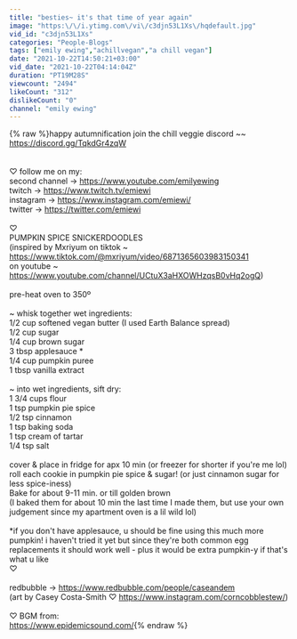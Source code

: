 ```yaml
---
title: "besties~ it's that time of year again"
image: "https:\/\/i.ytimg.com\/vi\/c3djn53L1Xs\/hqdefault.jpg"
vid_id: "c3djn53L1Xs"
categories: "People-Blogs"
tags: ["emily ewing","achillvegan","a chill vegan"]
date: "2021-10-22T14:50:21+03:00"
vid_date: "2021-10-22T04:14:04Z"
duration: "PT19M28S"
viewcount: "2494"
likeCount: "312"
dislikeCount: "0"
channel: "emily ewing"
---
```

{% raw %}happy autumnification join the chill veggie discord ~~<br /><a rel="nofollow" target="blank" href="https://discord.gg/TqkdGr4zqW">https://discord.gg/TqkdGr4zqW</a><br /><br /><br />♡ follow me on my:<br />second channel → <a rel="nofollow" target="blank" href="https://www.youtube.com/emilyewing">https://www.youtube.com/emilyewing</a><br />twitch → <a rel="nofollow" target="blank" href="https://www.twitch.tv/emiewi">https://www.twitch.tv/emiewi</a><br />instagram → <a rel="nofollow" target="blank" href="https://www.instagram.com/emiewi/">https://www.instagram.com/emiewi/</a><br />twitter → <a rel="nofollow" target="blank" href="https://twitter.com/emiewi">https://twitter.com/emiewi</a><br /><br />♡<br />PUMPKIN SPICE SNICKERDOODLES<br />(inspired by Mxriyum on tiktok ~ <a rel="nofollow" target="blank" href="https://www.tiktok.com/@mxriyum/video/6871365603983150341">https://www.tiktok.com/@mxriyum/video/6871365603983150341</a><br />on youtube ~ <a rel="nofollow" target="blank" href="https://www.youtube.com/channel/UCtuX3aHXOWHzqsB0vHq2ogQ)">https://www.youtube.com/channel/UCtuX3aHXOWHzqsB0vHq2ogQ)</a><br /><br />pre-heat oven to 350º<br /><br />~ whisk together wet ingredients:<br />1/2 cup softened vegan butter (I used Earth Balance spread) <br />1/2 cup sugar<br />1/4 cup brown sugar<br />3 tbsp applesauce *<br />1/4 cup pumpkin puree<br />1 tbsp vanilla extract<br /><br />~ into wet ingredients, sift dry:<br />1 3/4 cups flour <br />1 tsp pumpkin pie spice<br />1/2 tsp cinnamon<br />1 tsp baking soda<br />1 tsp cream of tartar<br />1/4 tsp salt<br /><br />cover &amp; place in fridge for apx 10 min (or freezer for shorter if you're me lol) <br />roll each cookie in pumpkin pie spice &amp; sugar! (or just cinnamon sugar for less spice-iness)<br />Bake for about 9-11 min. or till golden brown <br />(I baked them for about 10 min the last time I made them, but use your own judgement since my apartment oven is a lil wild lol)<br /><br />*if you don't have applesauce, u should be fine using this much more pumpkin! i haven't tried it yet but since they're both common egg replacements it should work well - plus it would be extra pumpkin-y if that's what u like <br />♡<br /><br />redbubble → <a rel="nofollow" target="blank" href="https://www.redbubble.com/people/caseandem">https://www.redbubble.com/people/caseandem</a><br />(art by Casey Costa-Smith ♡ <a rel="nofollow" target="blank" href="https://www.instagram.com/corncobblestew/)">https://www.instagram.com/corncobblestew/)</a><br /><br />♡ BGM from: <br /><a rel="nofollow" target="blank" href="https://www.epidemicsound.com/">https://www.epidemicsound.com/</a>{% endraw %}
